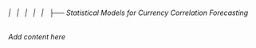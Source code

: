 ###### |   |   |   |   |   ├── Statistical Models for Currency Correlation Forecasting

*Add content here*